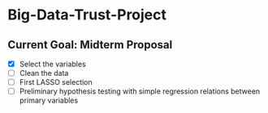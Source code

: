 # Big-Data-Trust-Project
## Current Goal: Midterm Proposal
- [x] Select the variables
- [ ] Clean the data
- [ ] First LASSO selection
- [ ] Preliminary hypothesis testing with simple regression relations between primary variables